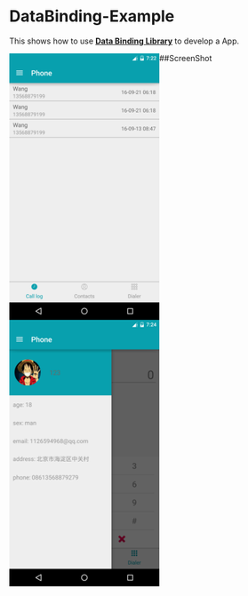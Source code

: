 # DataBinding-Example
This shows how to use **[Data Binding Library](https://developer.android.com/topic/libraries/data-binding/index.html)** to develop a App.

##ScreenShot
<img src="./ScreenShot/device-2016-09-21-152330.png" width = "270" height = "480" alt="Using ViewPager and RecyclerView with Data Binding Library" align="left" />
<img src="./ScreenShot/device-2016-09-21-152432.png" width = "270" height = "480" alt="Using ViewPager and RecyclerView with Data Binding Library" align="left" />





